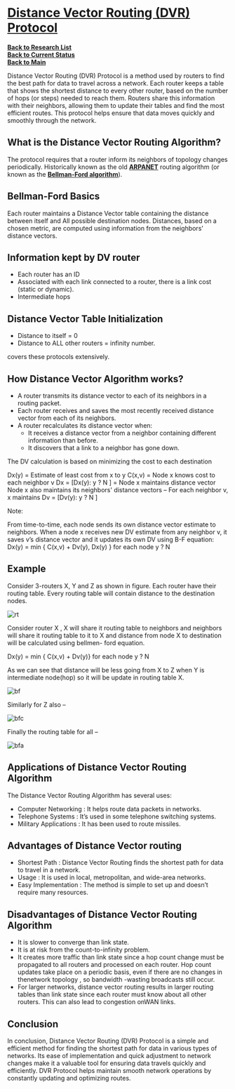 # **[Distance Vector Routing (DVR) Protocol](https://www.geeksforgeeks.org/distance-vector-routing-dvr-protocol/)**

**[Back to Research List](../../../../research_list.md)**\
**[Back to Current Status](../../../../../development/status/weekly/current_status.md)**\
**[Back to Main](../../../../../README.md)**

Distance Vector Routing (DVR) Protocol is a method used by routers to find the best path for data to travel across a network. Each router keeps a table that shows the shortest distance to every other router, based on the number of hops (or steps) needed to reach them. Routers share this information with their neighbors, allowing them to update their tables and find the most efficient routes. This protocol helps ensure that data moves quickly and smoothly through the network.

## What is the Distance Vector Routing Algorithm?

The protocol requires that a router inform its neighbors of topology changes periodically. Historically known as the old **[ARPANET](https://www.geeksforgeeks.org/arpanet-full-form/)** routing algorithm (or known as the **[Bellman-Ford algorithm](https://www.geeksforgeeks.org/bellman-ford-algorithm-simple-implementation/)**).

## Bellman-Ford Basics

Each router maintains a Distance Vector table containing the distance between itself and All possible destination nodes. Distances, based on a chosen metric, are computed using information from the neighbors’ distance vectors.

## Information kept by DV router

- Each router has an ID
- Associated with each link connected to a router,
there is a link cost (static or dynamic).
- Intermediate hops

## Distance Vector Table Initialization

- Distance to itself = 0
- Distance to ALL other routers = infinity number.

covers these protocols extensively.

## How Distance Vector Algorithm works?

- A router transmits its distance vector to each of its neighbors in a routing packet.
- Each router receives and saves the most recently received distance vector from each of its neighbors.
- A router recalculates its distance vector when:
  - It receives a distance vector from a neighbor containing different information than before.
  - It discovers that a link to a neighbor has gone down.

The DV calculation is based on minimizing the cost to each destination

Dx(y) = Estimate of least cost from x to y
C(x,v) =  Node x knows cost to each neighbor v
Dx   =  [Dx(y): y ? N ] = Node x maintains distance vector
Node x also maintains its neighbors' distance vectors
– For each neighbor v, x maintains Dv = [Dv(y): y ? N ]

Note:

From time-to-time, each node sends its own distance vector estimate to neighbors.
When a node x receives new DV estimate from any neighbor v, it saves v’s distance vector and it updates its own DV using B-F equation:
Dx(y) = min { C(x,v) + Dv(y), Dx(y) } for each node y ? N

## Example

Consider 3-routers X, Y and Z as shown in figure. Each router have their routing table. Every routing table will contain distance to the destination nodes.

![rt](https://media.geeksforgeeks.org/wp-content/uploads/DVP1.jpg)

Consider router X , X will share it routing table to neighbors and neighbors will share it routing table to it to X and distance from node X to destination will be calculated using bellmen- ford equation.

Dx(y) = min { C(x,v) + Dv(y)} for each node y ? N

As we can see that distance will be less going from X to Z when Y is intermediate node(hop) so it will be update in routing table X.

![bf](https://media.geeksforgeeks.org/wp-content/uploads/dvp2.jpg)

Similarly for Z also –

![bfc](https://media.geeksforgeeks.org/wp-content/uploads/dvp3.jpg)

Finally the routing table for all –

![bfa](https://media.geeksforgeeks.org/wp-content/uploads/dvp4.jpg)

## Applications of Distance Vector Routing Algorithm

The Distance Vector Routing Algorithm has several uses:

- Computer Networking : It helps route data packets in networks.
- Telephone Systems : It’s used in some telephone switching systems.
- Military Applications : It has been used to route missiles.

## Advantages of Distance Vector routing

- Shortest Path : Distance Vector Routing finds the shortest path for data to travel in a network.
- Usage : It is used in local, metropolitan, and wide-area networks.
- Easy Implementation : The method is simple to set up and doesn’t require many resources.

## Disadvantages of Distance Vector Routing Algorithm

- It is slower to converge than link state.
- It is at risk from the count-to-infinity problem.
- It creates more traffic than link state since a hop count change must be propagated to all routers and processed on each router. Hop count updates take place on a periodic basis, even if there are no changes in thenetwork topology , so bandwidth -wasting broadcasts still occur.
- For larger networks, distance vector routing results in larger routing tables than link state since each router must know about all other routers. This can also lead to congestion onWAN links.

## Conclusion

In conclusion, Distance Vector Routing (DVR) Protocol is a simple and efficient method for finding the shortest path for data in various types of networks. Its ease of implementation and quick adjustment to network changes make it a valuable tool for ensuring data travels quickly and efficiently. DVR Protocol helps maintain smooth network operations by constantly updating and optimizing routes.
